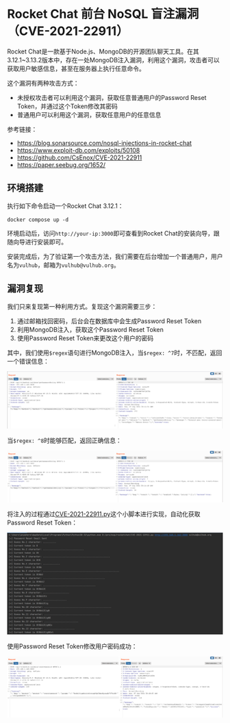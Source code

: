 # Rocket Chat 前台 NoSQL 盲注漏洞（CVE-2021-22911）

Rocket Chat是一款基于Node.js、MongoDB的开源团队聊天工具。在其3.12.1~3.13.2版本中，存在一处MongoDB注入漏洞，利用这个漏洞，攻击者可以获取用户敏感信息，甚至在服务器上执行任意命令。

这个漏洞有两种攻击方式：

- 未授权攻击者可以利用这个漏洞，获取任意普通用户的Password Reset Token，并通过这个Token修改其密码
- 普通用户可以利用这个漏洞，获取任意用户的任意信息

参考链接：

- https://blog.sonarsource.com/nosql-injections-in-rocket-chat
- https://www.exploit-db.com/exploits/50108
- https://github.com/CsEnox/CVE-2021-22911
- https://paper.seebug.org/1652/

## 环境搭建

执行如下命令启动一个Rocket Chat 3.12.1：

```
docker compose up -d
```

环境启动后，访问`http://your-ip:3000`即可查看到Rocket Chat的安装向导，跟随向导进行安装即可。

安装完成后，为了验证第一个攻击方法，我们需要在后台增加一个普通用户，用户名为`vulhub`，邮箱为`vulhub@vulhub.org`。

## 漏洞复现

我们只来复现第一种利用方式。复现这个漏洞需要三步：

1. 通过邮箱找回密码，后台会在数据库中会生成Password Reset Token
2. 利用MongoDB注入，获取这个Password Reset Token
3. 使用Password Reset Token来更改这个用户的密码

其中，我们使用`$regex`语句进行MongoDB注入，当`$regex: ^7`时，不匹配，返回一个错误信息：

![](3.png)

当`$regex: ^8`时能够匹配，返回正确信息：

![](4.png)

将注入的过程通过[CVE-2021-22911.py](CVE-2021-22911.py)这个小脚本进行实现，自动化获取Password Reset Token：

![](2.png)

使用Password Reset Token修改用户密码成功：

![](5.png)
